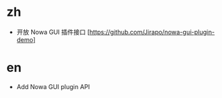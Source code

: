 # zh
* 开放 Nowa GUI 插件接口 [https://github.com/Jirapo/nowa-gui-plugin-demo]
# en
* Add Nowa GUI plugin API
